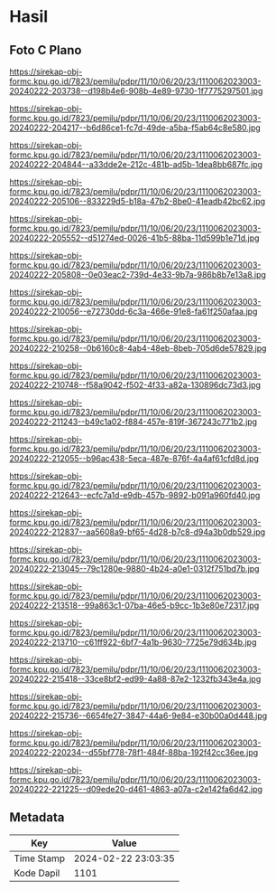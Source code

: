 # Hasil

## Foto C Plano

https://sirekap-obj-formc.kpu.go.id/7823/pemilu/pdpr/11/10/06/20/23/1110062023003-20240222-203738--d198b4e6-908b-4e89-9730-1f7775297501.jpg

https://sirekap-obj-formc.kpu.go.id/7823/pemilu/pdpr/11/10/06/20/23/1110062023003-20240222-204217--b6d86ce1-fc7d-49de-a5ba-f5ab64c8e580.jpg

https://sirekap-obj-formc.kpu.go.id/7823/pemilu/pdpr/11/10/06/20/23/1110062023003-20240222-204844--a33dde2e-212c-481b-ad5b-1dea8bb687fc.jpg

https://sirekap-obj-formc.kpu.go.id/7823/pemilu/pdpr/11/10/06/20/23/1110062023003-20240222-205106--833229d5-b18a-47b2-8be0-41eadb42bc62.jpg

https://sirekap-obj-formc.kpu.go.id/7823/pemilu/pdpr/11/10/06/20/23/1110062023003-20240222-205552--d51274ed-0026-41b5-88ba-11d599b1e71d.jpg

https://sirekap-obj-formc.kpu.go.id/7823/pemilu/pdpr/11/10/06/20/23/1110062023003-20240222-205808--0e03eac2-739d-4e33-9b7a-986b8b7e13a8.jpg

https://sirekap-obj-formc.kpu.go.id/7823/pemilu/pdpr/11/10/06/20/23/1110062023003-20240222-210056--e72730dd-6c3a-466e-91e8-fa61f250afaa.jpg

https://sirekap-obj-formc.kpu.go.id/7823/pemilu/pdpr/11/10/06/20/23/1110062023003-20240222-210258--0b6160c8-4ab4-48eb-8beb-705d6de57829.jpg

https://sirekap-obj-formc.kpu.go.id/7823/pemilu/pdpr/11/10/06/20/23/1110062023003-20240222-210748--f58a9042-f502-4f33-a82a-130896dc73d3.jpg

https://sirekap-obj-formc.kpu.go.id/7823/pemilu/pdpr/11/10/06/20/23/1110062023003-20240222-211243--b49c1a02-f884-457e-819f-367243c771b2.jpg

https://sirekap-obj-formc.kpu.go.id/7823/pemilu/pdpr/11/10/06/20/23/1110062023003-20240222-212055--b96ac438-5eca-487e-876f-4a4af61cfd8d.jpg

https://sirekap-obj-formc.kpu.go.id/7823/pemilu/pdpr/11/10/06/20/23/1110062023003-20240222-212643--ecfc7a1d-e9db-457b-9892-b091a960fd40.jpg

https://sirekap-obj-formc.kpu.go.id/7823/pemilu/pdpr/11/10/06/20/23/1110062023003-20240222-212837--aa5608a9-bf65-4d28-b7c8-d94a3b0db529.jpg

https://sirekap-obj-formc.kpu.go.id/7823/pemilu/pdpr/11/10/06/20/23/1110062023003-20240222-213045--79c1280e-9880-4b24-a0e1-0312f751bd7b.jpg

https://sirekap-obj-formc.kpu.go.id/7823/pemilu/pdpr/11/10/06/20/23/1110062023003-20240222-213518--99a863c1-07ba-46e5-b9cc-1b3e80e72317.jpg

https://sirekap-obj-formc.kpu.go.id/7823/pemilu/pdpr/11/10/06/20/23/1110062023003-20240222-213710--c61ff922-6bf7-4a1b-9630-7725e79d634b.jpg

https://sirekap-obj-formc.kpu.go.id/7823/pemilu/pdpr/11/10/06/20/23/1110062023003-20240222-215418--33ce8bf2-ed99-4a88-87e2-1232fb343e4a.jpg

https://sirekap-obj-formc.kpu.go.id/7823/pemilu/pdpr/11/10/06/20/23/1110062023003-20240222-215736--6654fe27-3847-44a6-9e84-e30b00a0d448.jpg

https://sirekap-obj-formc.kpu.go.id/7823/pemilu/pdpr/11/10/06/20/23/1110062023003-20240222-220234--d55bf778-78f1-484f-88ba-192f42cc36ee.jpg

https://sirekap-obj-formc.kpu.go.id/7823/pemilu/pdpr/11/10/06/20/23/1110062023003-20240222-221225--d09ede20-d461-4863-a07a-c2e142fa6d42.jpg


## Metadata

| Key        | Value               |
| ---------- | ------------------- |
| Time Stamp | 2024-02-22 23:03:35 |
| Kode Dapil | 1101                |



